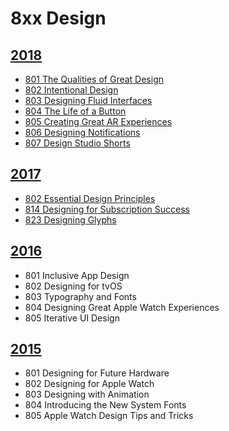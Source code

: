 # 8xx Design


## [2018](https://developer.apple.com/videos/wwdc2018/)

- [801 The Qualities of Great Design](https://developer.apple.com/videos/play/wwdc2018/801/)
- [802 Intentional Design](https://developer.apple.com/videos/play/wwdc2018/802/)
- [803 Designing Fluid Interfaces](https://developer.apple.com/videos/play/wwdc2018/803/)
- [804 The Life of a Button](https://developer.apple.com/videos/play/wwdc2018/804/)
- [805 Creating Great AR Experiences](https://developer.apple.com/videos/play/wwdc2018/805/)
- [806 Designing Notifications](https://developer.apple.com/videos/play/wwdc2018/806/)
- [807 Design Studio Shorts](https://developer.apple.com/videos/play/wwdc2018/807/)


## [2017](https://developer.apple.com/videos/wwdc2017)

- [802 Essential Design Principles](https://developer.apple.com/videos/play/wwdc2017/802/)
- [814 Designing for Subscription Success](https://developer.apple.com/videos/play/wwdc2017/814/)
- [823 Designing Glyphs](https://developer.apple.com/videos/play/wwdc2017/823/)

## [2016](https://developer.apple.com/videos/wwdc2016/)

- 801 Inclusive App Design
- 802 Designing for tvOS
- 803 Typography and Fonts
- 804 Designing Great Apple Watch Experiences
- 805 Iterative UI Design

## [2015](https://developer.apple.com/videos/wwdc2015/)

- 801 Designing for Future Hardware
- 802 Designing for Apple Watch
- 803 Designing with Animation
- 804 Introducing the New System Fonts
- 805 Apple Watch Design Tips and Tricks
